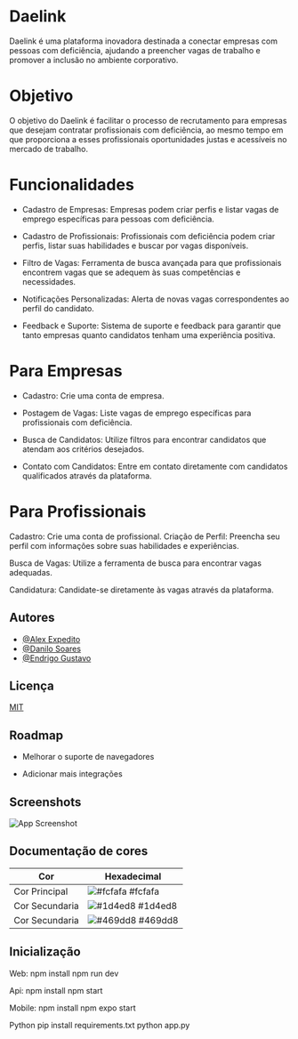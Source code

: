 
# Daelink


Daelink é uma plataforma inovadora destinada a conectar empresas com pessoas com deficiência, ajudando a preencher vagas de trabalho e promover a inclusão no ambiente corporativo.

# Objetivo

O objetivo do Daelink é facilitar o processo de recrutamento para empresas que desejam contratar profissionais com deficiência, ao mesmo tempo em que proporciona a esses profissionais oportunidades justas e acessíveis no mercado de trabalho.


# Funcionalidades

- Cadastro de Empresas:  Empresas podem criar perfis e listar vagas de emprego específicas para pessoas com deficiência.

- Cadastro de Profissionais: Profissionais com deficiência podem criar perfis, listar suas habilidades e buscar por vagas disponíveis.

- Filtro de Vagas: Ferramenta de busca avançada para que profissionais encontrem vagas que se adequem às suas competências e necessidades.

- Notificações Personalizadas: Alerta de novas vagas correspondentes ao perfil do candidato.

- Feedback e Suporte: Sistema de suporte e feedback para garantir que tanto empresas quanto candidatos tenham uma experiência positiva.


# Para Empresas

- Cadastro: Crie uma conta de empresa.

- Postagem de Vagas: Liste vagas de emprego específicas para profissionais com deficiência.

- Busca de Candidatos: Utilize filtros para encontrar candidatos que atendam aos critérios desejados.

- Contato com Candidatos: Entre em contato diretamente com candidatos qualificados através da plataforma.

# Para Profissionais

Cadastro: Crie uma conta de profissional.
Criação de Perfil: Preencha seu perfil com informações sobre suas habilidades e experiências.

Busca de Vagas: Utilize a ferramenta de busca para encontrar vagas adequadas.

Candidatura: Candidate-se diretamente às vagas através da plataforma.

## Autores

- [@Alex Expedito](https://github.com/SonExpedito)
- [@Danilo Soares](https://www.github.com/Endrigogustavo)
- [@Endrigo Gustavo]([https://www.github.com/Endrigogustavo](https://github.com/DaniloSsoares))


## Licença

[MIT](https://choosealicense.com/licenses/mit/)


## Roadmap

- Melhorar o suporte de navegadores

- Adicionar mais integrações


## Screenshots

![App Screenshot](https://i.postimg.cc/4dYvbVmy/Captura-de-tela-2024-10-26-205410.png)

## Documentação de cores

| Cor               | Hexadecimal                                                |
| ----------------- | ---------------------------------------------------------------- |
| Cor Principal       | ![#fcfafa](https://via.placeholder.com/10/0a192f?text=+) #fcfafa |
| Cor Secundaria       | ![#1d4ed8](https://via.placeholder.com/10/f8f8f8?text=+) #1d4ed8 |
| Cor Secundaria       | ![#469dd8](https://via.placeholder.com/10/00b48a?text=+) #469dd8 |


## Inicialização

Web:
npm install
npm run dev

Api:
npm install
npm start

Mobile:
npm install
npm expo start

Python
pip install requirements.txt
python app.py


